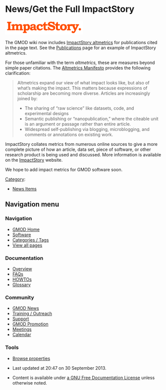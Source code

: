 



<span id="top"></span>




# <span dir="auto">News/Get the Full ImpactStory</span>











<a href="http://impactstory.org" rel="nofollow"><img
src="https://raw.githubusercontent.com/GMOD/gmod.github.io/main/mediawiki/images/thumb/7/7a/ImpactstoryLogo.png/250px-ImpactstoryLogo.png"
srcset="https://raw.githubusercontent.com/GMOD/gmod.github.io/main/mediawiki/images/thumb/7/7a/ImpactstoryLogo.png/375px-ImpactstoryLogo.png 1.5x, https://raw.githubusercontent.com/GMOD/gmod.github.io/main/mediawiki/images/7/7a/ImpactstoryLogo.png 2x"
width="250" height="46" alt="ImpactstoryLogo.png" /></a>



The GMOD wiki now includes
<a href="http://impactstory.org" class="external text"
rel="nofollow">ImpactStory altmetrics</a> for publications cited in the
page text. See the [Publications](../Publications "Publications") page
for an example of ImpactStory altmetrics.

For those unfamiliar with the term *altmetrics,* these are measures
beyond simple paper citations. The
<a href="http://altmetrics.org/manifesto/" class="external text"
rel="nofollow">Altmetrics Manifesto</a> provides the following
clarification:

> Altmetrics expand our view of what impact looks like, but also of
> what’s making the impact. This matters because expressions of
> scholarship are becoming more diverse. Articles are increasingly
> joined by:
>
> - The sharing of “raw science” like datasets, code, and experimental
>   designs
> - Semantic publishing or “nanopublication,” where the citeable unit is
>   an argument or passage rather than entire article.
> - Widespread self-publishing via blogging, microblogging, and comments
>   or annotations on existing work.

  
ImpactStory collates metrics from numerous online sources to give a more
complete picture of how an article, data set, piece of software, or
other research product is being used and discussed. More information is
available on the <a href="http://impactstory.org/" class="external text"
rel="nofollow">ImpactStory</a> website.

  
We hope to add impact metrics for GMOD software soon.




[Category](../Special%3ACategories "Special%3ACategories"):

- [News Items](../Category%3ANews_Items "Category%3ANews Items")






## Navigation menu







<a href="../Main_Page"
style="background-image: url(../../images/GMOD-cogs.png);"
title="Visit the main page"></a>


### Navigation



- <span id="n-GMOD-Home">[GMOD Home](../Main_Page)</span>
- <span id="n-Software">[Software](../GMOD_Components)</span>
- <span id="n-Categories-.2F-Tags">[Categories /
  Tags](../Categories)</span>
- <span id="n-View-all-pages">[View all
  pages](../Special:AllPages)</span>




### Documentation



- <span id="n-Overview">[Overview](../Overview)</span>
- <span id="n-FAQs">[FAQs](../Category%3AFAQ)</span>
- <span id="n-HOWTOs">[HOWTOs](../Category%3AHOWTO)</span>
- <span id="n-Glossary">[Glossary](../Glossary)</span>




### Community



- <span id="n-GMOD-News">[GMOD News](../GMOD_News)</span>
- <span id="n-Training-.2F-Outreach">[Training /
  Outreach](../Training_and_Outreach)</span>
- <span id="n-Support">[Support](../Support)</span>
- <span id="n-GMOD-Promotion">[GMOD Promotion](../GMOD_Promotion)</span>
- <span id="n-Meetings">[Meetings](../Meetings)</span>
- <span id="n-Calendar">[Calendar](../Calendar)</span>




### Tools

- <span id="t-smwbrowselink"><a href="../Special%3ABrowse/News-2FGet_the_Full_ImpactStory"
  rel="smw-browse">Browse properties</a></span>



- <span id="footer-info-lastmod">Last updated at 20:47 on 30 September
  2013.</span>
<!-- - <span id="footer-info-viewcount">14,228 page views.</span> -->
- <span id="footer-info-copyright">Content is available under
  <a href="http://www.gnu.org/licenses/fdl-1.3.html" class="external"
  rel="nofollow">a GNU Free Documentation License</a> unless otherwise
  noted.</span>

<!-- -->



<!-- -->




